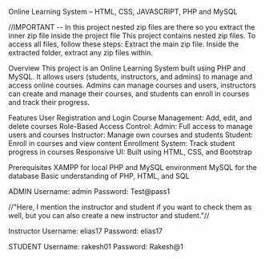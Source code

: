 Online Learning System – HTML, CSS, JAVASCRIPT, PHP and MySQL


//IMPORTANT -- In this project nested zip files are there so you extract the inner zip file inside the project file 
This project contains nested zip files. To access all files, follow these steps:
Extract the main zip file.
Inside the extracted folder, extract any zip files within.



Overview
This project is an Online Learning System built using PHP and MySQL. It allows users (students, instructors, and admins) to manage and access online courses. Admins can manage courses and users, instructors can create and manage their courses, and students can enroll in courses and track their progress.


Features
User Registration and Login
Course Management: Add, edit, and delete courses
Role-Based Access Control:
Admin: Full access to manage users and courses
Instructor: Manage own courses and students
Student: Enroll in courses and view content
Enrollment System: Track student progress in courses
Responsive UI: Built using HTML, CSS, and Bootstrap



Prerequisites
XAMPP for local PHP and MySQL environment
MySQL for the database
Basic understanding of PHP, HTML, and SQL


ADMIN
Username: admin
Password: Test@pass1

//"Here, I mention the instructor and student if you want to check them as well, but you can also create a new instructor and student."//


Instructor
Username: elias17
Password: elias17



STUDENT
Username: rakesh01
Password: Rakesh@1
